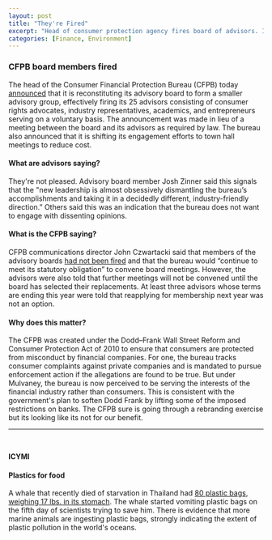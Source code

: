 ```yaml
---
layout: post
title: "They're Fired"
excerpt: "Head of consumer protection agency fires board of advisors. ICYMI, whale had 17 lbs of plastic in its stomach."
categories: [Finance, Environment]
---
```


### CFPB board members fired

The head of the Consumer Financial Protection Bureau (CFPB) today <a href="https://www.nytimes.com/2018/06/06/business/mick-mulvaney-cfpb.html?rref=collection%2Fsectioncollection%2Fbusiness&action=click&contentCollection=business&region=stream&module=stream_unit&version=latest&contentPlacement=2&pgtype=sectionfront" target="_blank">announced</a> that it is reconstituting its advisory board to form a smaller advisory group, effectively firing its 25 advisors consisting of consumer rights advocates, industry representatives, academics, and entrepreneurs serving on a voluntary basis. The announcement was made in lieu of a meeting between the board and its advisors as required by law. The bureau also announced that it is shifting its engagement efforts to town hall meetings to reduce cost.

#### What are advisors saying?

They're not pleased. Advisory board member Josh Zinner said this signals that the "new leadership is almost obsessively dismantling the bureau’s accomplishments and taking it in a decidedly different, industry-friendly direction.” Others said this was an indication that the bureau does not want to engage with dissenting opinions.


#### What is the CFPB saying?

CFPB communications director John Czwartacki said that members of the advisory boards <a href="http://thehill.com/policy/finance/391074-mulvaney-deepens-feud-with-consumer-advocates-over-board-shutdown" target="_blank">had not been fired</a> and that the bureau would “continue to meet its statutory obligation” to convene board meetings. However, the advisors were also told that further meetings will not be convened until the board has selected their replacements. At least three advisors whose terms are ending this year were told that reapplying for membership next year was not an option.

#### Why does this matter?

The CFPB was created under the Dodd–Frank Wall Street Reform and Consumer Protection Act of 2010 to ensure that consumers are protected from misconduct by financial companies. For one, the bureau tracks consumer complaints against private companies and is mandated to pursue enforcement action if the allegations are found to be true. But under Mulvaney, the bureau is now perceived to be serving the interests of the financial industry rather than consumers. This is consistent with the government's plan to soften Dodd Frank by lifting some of the imposed restrictions on banks. The CFPB sure is going through a rebranding exercise but its looking like its not for our benefit.

* * *
<br />

**ICYMI**

#### **Plastics for food**

A whale that recently died of starvation in Thailand had <a href="https://www.smithsonianmag.com/smart-news/whale-dies-thailand-80-plastic-bags-its-stomach-180969232/" target="_blank">80 plastic bags, weighing 17 lbs. in its stomach</a>. The whale started vomiting plastic bags on the fifth day of scientists trying to save him. There is evidence that more marine animals are ingesting plastic bags, strongly indicating the extent of plastic pollution in the world's oceans.
